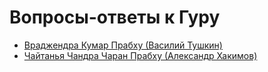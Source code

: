 # Вопросы-ответы к Гуру

* [Враджендра Кумар Прабху (Василий Тушкин)](krishnized.github.io/questions/vrajendra)
* [Чайтанья Чандра Чаран Прабху (Александр Хакимов)](krishnized.github.io/questions/cccp)
